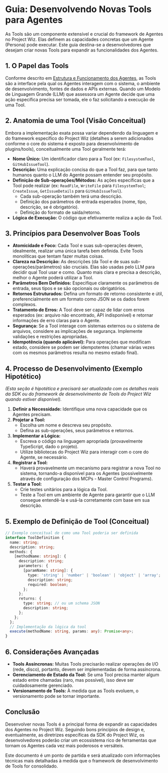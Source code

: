 # Guia: Desenvolvendo Novas Tools para Agentes

As Tools são um componente extensível e crucial do framework de Agentes no Project Wiz. Elas definem as capacidades concretas que um Agente (Persona) pode executar. Este guia destina-se a desenvolvedores que desejam criar novas Tools para expandir as funcionalidades dos Agentes.

## 1. O Papel das Tools

Conforme descrito em [Estrutura e Funcionamento dos Agentes](./02-agent-framework.md#ferramentas-do-agente-tools), as Tools são a interface pela qual os Agentes interagem com o sistema, o ambiente de desenvolvimento, fontes de dados e APIs externas. Quando um Modelo de Linguagem Grande (LLM) que assessora um Agente decide que uma ação específica precisa ser tomada, ele o faz solicitando a execução de uma Tool.

## 2. Anatomia de uma Tool (Visão Conceitual)

Embora a implementação exata possa variar dependendo da linguagem e do framework específico do Project Wiz (detalhes a serem adicionados conforme o core do sistema é exposto para desenvolvimento de plugins/tools), conceitualmente uma Tool geralmente terá:

*   **Nome Único:** Um identificador claro para a Tool (ex: `FilesystemTool`, `GitHubIssueTool`).
*   **Descrição:** Uma explicação concisa do que a Tool faz, para que tanto humanos quanto o LLM do Agente possam entender seu propósito.
*   **Definição de Sub-operações/Métodos:** As ações específicas que a Tool pode realizar (ex: `ReadFile`, `WriteFile` para `FilesystemTool`; `CreateIssue`, `GetIssueDetails` para `GitHubIssueTool`).
    *   Cada sub-operação também terá uma descrição.
    *   Definição dos parâmetros de entrada esperados (nome, tipo, descrição, se é obrigatório).
    *   Definição do formato de saída/retorno.
*   **Lógica de Execução:** O código que efetivamente realiza a ação da Tool.

## 3. Princípios para Desenvolver Boas Tools

*   **Atomicidade e Foco:** Cada Tool e suas sub-operações devem, idealmente, realizar uma única tarefa bem definida. Evite Tools monolíticas que tentam fazer muitas coisas.
*   **Clareza na Descrição:** As descrições (da Tool e de suas sub-operações/parâmetros) são cruciais. Elas são usadas pelo LLM para decidir qual Tool usar e como. Quanto mais clara e precisa a descrição, melhor o Agente poderá utilizar a Tool.
*   **Parâmetros Bem Definidos:** Especifique claramente os parâmetros de entrada, seus tipos e se são opcionais ou obrigatórios.
*   **Retornos Estruturados:** Defina um formato de retorno consistente e útil, preferencialmente em um formato como JSON se os dados forem complexos.
*   **Tratamento de Erros:** A Tool deve ser capaz de lidar com erros esperados (ex: arquivo não encontrado, API indisponível) e retornar informações de erro claras para o Agente.
*   **Segurança:** Se a Tool interage com sistemas externos ou o sistema de arquivos, considere as implicações de segurança. Implemente validações e restrições apropriadas.
*   **Idempotência (quando aplicável):** Para operações que modificam estado, considere se podem ser idempotentes (chamar várias vezes com os mesmos parâmetros resulta no mesmo estado final).

## 4. Processo de Desenvolvimento (Exemplo Hipotético)

*(Esta seção é hipotética e precisará ser atualizada com os detalhes reais da SDK ou do framework de desenvolvimento de Tools do Project Wiz quando estiver disponível).*

1.  **Definir a Necessidade:** Identifique uma nova capacidade que os Agentes precisam.
2.  **Projetar a Tool:**
    *   Escolha um nome e descreva seu propósito.
    *   Defina as sub-operações, seus parâmetros e retornos.
3.  **Implementar a Lógica:**
    *   Escreva o código na linguagem apropriada (provavelmente TypeScript, dado o projeto).
    *   Utilize bibliotecas do Project Wiz para interagir com o core do Agente, se necessário.
4.  **Registrar a Tool:**
    *   Haverá provavelmente um mecanismo para registrar a nova Tool no sistema, tornando-a disponível para os Agentes (possivelmente através de configuração dos MCPs - Master Control Programs).
5.  **Testar a Tool:**
    *   Crie testes unitários para a lógica da Tool.
    *   Teste a Tool em um ambiente de Agente para garantir que o LLM consegue entendê-la e usá-la corretamente com base em sua descrição.

## 5. Exemplo de Definição de Tool (Conceitual)

```typescript
// Exemplo conceitual de como uma Tool poderia ser definida
interface ToolDefinition {
  name: string;
  description: string;
  methods: {
    [methodName: string]: {
      description: string;
      parameters: {
        [paramName: string]: {
          type: 'string' | 'number' | 'boolean' | 'object' | 'array';
          description: string;
          required: boolean;
        };
      };
      returns: {
        type: string; // ou um schema JSON
        description: string;
      };
    };
  };
  // Implementação da lógica da tool
  execute(methodName: string, params: any): Promise<any>;
}
```

## 6. Considerações Avançadas

*   **Tools Assíncronas:** Muitas Tools precisarão realizar operações de I/O (rede, disco), portanto, devem ser implementadas de forma assíncrona.
*   **Gerenciamento de Estado da Tool:** Se uma Tool precisa manter algum estado entre chamadas (raro, mas possível), isso deve ser cuidadosamente gerenciado.
*   **Versionamento de Tools:** À medida que as Tools evoluem, o versionamento pode se tornar importante.

## Conclusão

Desenvolver novas Tools é a principal forma de expandir as capacidades dos Agentes no Project Wiz. Seguindo bons princípios de design e, eventualmente, as diretrizes específicas da SDK do Project Wiz, os desenvolvedores poderão criar um ecossistema rico de ferramentas que tornam os Agentes cada vez mais poderosos e versáteis.

Este documento é um ponto de partida e será atualizado com informações técnicas mais detalhadas à medida que o framework de desenvolvimento de Tools for consolidado.

